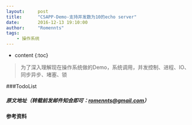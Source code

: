 ```yaml
---
layout:     post
title:      "CSAPP-Demo-支持并发数为10的echo server"
date:       2016-12-13 19:10:00
author:     "Romennts"
tags:
    - 操作系统
---
```


* content
{:toc}

> 为了深入理解现在操作系统做的Demo，系统调用，并发控制、进程、IO、同步异步、堵塞、锁

###TodoList


##### 原文地址（转载前发邮件知会即可：romennts@gmail.com）


#### 参考资料
